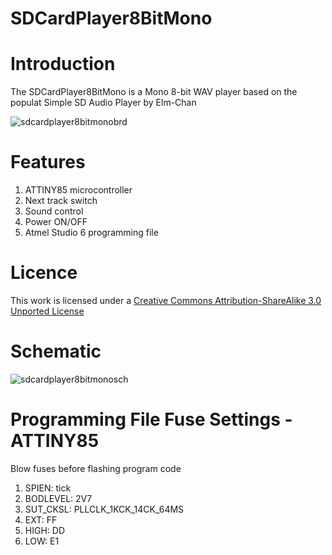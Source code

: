 SDCardPlayer8BitMono
====================
Introduction
============
The SDCardPlayer8BitMono is a Mono 8-bit WAV player based on the populat Simple SD Audio Player by Elm-Chan 

![sdcardplayer8bitmonobrd](https://cloud.githubusercontent.com/assets/5130298/7216016/efb87642-e5e6-11e4-9c0e-0a712c5cc24c.PNG)

Features
========
1. ATTINY85 microcontroller
2. Next track switch
3. Sound control
4. Power ON/OFF
5. Atmel Studio 6 programming file

Licence
=======
<p>This work is licensed under a <a href="http://www.creativecommons.org/licenses/by-sa/3.0" target="_blank">Creative Commons Attribution-ShareAlike 3.0 Unported License</a> 

Schematic
=========
![sdcardplayer8bitmonosch](https://cloud.githubusercontent.com/assets/5130298/7216017/1a1015a8-e5e7-11e4-94df-8e912ecf0967.PNG)

Programming File Fuse Settings - ATTINY85
=========================================
Blow fuses before flashing program code

1. SPIEN: tick
2. BODLEVEL: 2V7
3. SUT_CKSL: PLLCLK_1KCK_14CK_64MS
4. EXT:  FF
5. HIGH: DD
6. LOW:  E1

